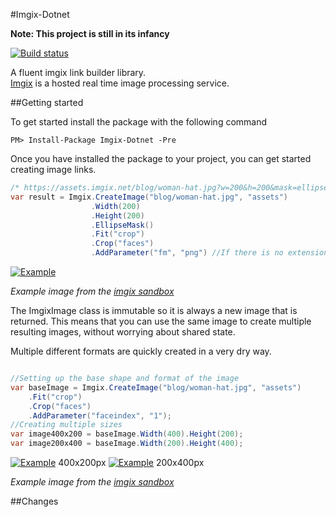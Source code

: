 #Imgix-Dotnet

**Note: This project is still in its infancy**

[![Build status](https://ci.appveyor.com/api/projects/status/3otyegok2cu9h983/branch/master?svg=true)](https://ci.appveyor.com/project/RasmusLauridsen/imgix-dotnet/branch/master)

A fluent imgix link builder library.<br/>
[Imgix](https://www.imgix.com/) is a hosted real time image processing service.

##Getting started

To get started install the package with the following command

```
PM> Install-Package Imgix-Dotnet -Pre
```

Once you have installed the package to your project, you can get started creating image links.

``` csharp
/* https://assets.imgix.net/blog/woman-hat.jpg?w=200&h=200&mask=ellipse&fit=crop&crop=faces&fm=png */
var result = Imgix.CreateImage("blog/woman-hat.jpg", "assets")
                  .Width(200)
                  .Height(200)
                  .EllipseMask()
                  .Fit("crop")
                  .Crop("faces")
                  .AddParameter("fm", "png") //If there is no extension method for a transform just add a parameter.
```
[![Example](https://assets.imgix.net/blog/woman-hat.jpg?w=200&h=200&mask=ellipse&fit=crop&crop=faces&fm=png)](https://assets.imgix.net/blog/woman-hat.jpg?w=200&h=200&mask=ellipse&fit=crop&crop=faces&fm=png)

*Example image from the [imgix sandbox](https://sandbox.imgix.com/create)*

The ImgixImage class is immutable so it is always a new image that is returned. 
This means that you can use the same image to create multiple resulting images, without worrying about shared state.

Multiple different formats are quickly created in a very dry way.

``` csharp

//Setting up the base shape and format of the image
var baseImage = Imgix.CreateImage("blog/woman-hat.jpg", "assets")
    .Fit("crop")
    .Crop("faces")
    .AddParameter("faceindex", "1");
//Creating multiple sizes
var image400x200 = baseImage.Width(400).Height(200);
var image200x400 = baseImage.Width(200).Height(400);

```
[![Example](https://assets.imgix.net/blog/woman-hat.jpg?fit=crop&crop=faces&faceindex=1&w=400&h=200)](https://assets.imgix.net/blog/woman-hat.jpg?fit=crop&crop=faces&faceindex=1&w=400&h=200) 400x200px 
[![Example](https://assets.imgix.net/blog/woman-hat.jpg?fit=crop&crop=faces&faceindex=1&w=200&h=400)](https://assets.imgix.net/blog/woman-hat.jpg?fit=crop&crop=faces&faceindex=1&w=200&h=400) 200x400px

*Example image from the [imgix sandbox](https://sandbox.imgix.com/create)*

##Changes
